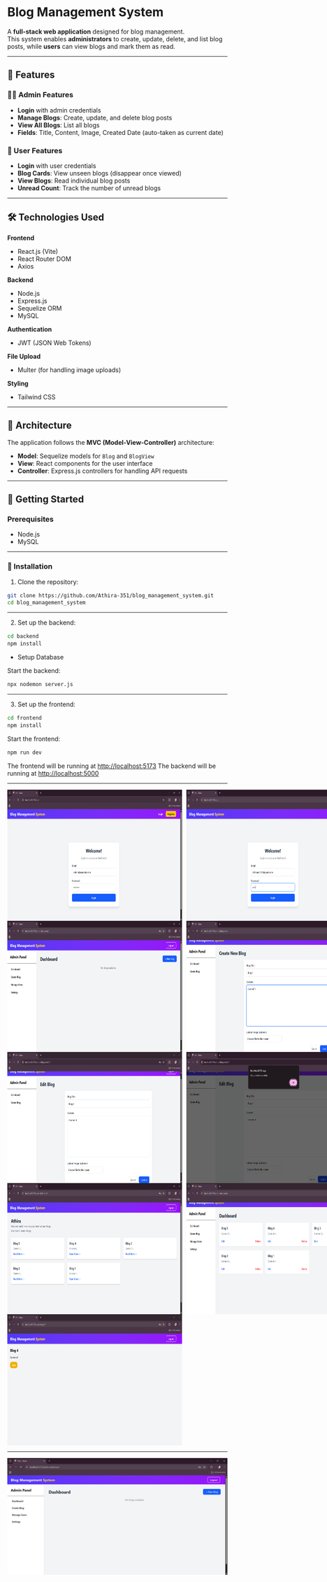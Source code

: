 # Blog Management System

A **full-stack web application** designed for blog management.  
This system enables **administrators** to create, update, delete, and list blog posts, while **users** can view blogs and mark them as read.

---

## 📌 Features

### 👩‍💻 Admin Features
- **Login** with admin credentials  
- **Manage Blogs**: Create, update, and delete blog posts  
- **View All Blogs**: List all blogs  
- **Fields**: Title, Content, Image, Created Date (auto-taken as current date)  

### 👤 User Features
- **Login** with user credentials  
- **Blog Cards**: View unseen blogs (disappear once viewed)  
- **View Blogs**: Read individual blog posts  
- **Unread Count**: Track the number of unread blogs  

---

## 🛠 Technologies Used

**Frontend**
- React.js (Vite)  
- React Router DOM  
- Axios  

**Backend**
- Node.js  
- Express.js  
- Sequelize ORM  
- MySQL  

**Authentication**
- JWT (JSON Web Tokens)  

**File Upload**
- Multer (for handling image uploads)  

**Styling**
- Tailwind CSS  

---

## 🧱 Architecture

The application follows the **MVC (Model-View-Controller)** architecture:

- **Model**: Sequelize models for `Blog` and `BlogView`  
- **View**: React components for the user interface  
- **Controller**: Express.js controllers for handling API requests  

---

## 🚀 Getting Started

### Prerequisites
- Node.js  
- MySQL  

---

### 🔧 Installation

1. Clone the repository:

```bash
git clone https://github.com/Athira-351/blog_management_system.git
cd blog_management_system
````

---

2. Set up the backend:

```bash
cd backend
npm install
```

* Setup Database

Start the backend:

```bash
npx nodemon server.js
```

---

3. Set up the frontend:

```bash
cd frontend
npm install
```

Start the frontend:

```bash
npm run dev
```

The frontend will be running at [http://localhost:5173](http://localhost:5173)
The backend will be running at [http://localhost:5000](http://localhost:5000)

---
<div style="display: flex; gap: 10px;">
  <img src="Images/login.png" alt="Screenshot 1" width="400" height="300"/>
  <img src="Images/userlogin.png" alt="Screenshot 1" width="400" height="300"/>
</div>
<div style="display: flex; gap: 10px;">
  <img src="Images/dashboard.png" alt="Screenshot 1" width="400" height="300"/>
  <img src="Images/createblog.png" alt="Screenshot 1" width="400" height="300"/>
</div>
<div style="display: flex; gap: 10px;">
  <img src="Images/editblog.png" alt="Screenshot 1" width="400" height="300"/>
  <img src="Images/updateblog.png" alt="Screenshot 1" width="400" height="300"/>
</div>
<div style="display: flex; gap: 10px;">
  <img src="Images/userdashboard.png" alt="Screenshot 1" width="400" height="300"/>
  <img src="Images/blogs.png" alt="Screenshot 1" width="400" height="300"/>
</div>
<div style="display: flex; gap: 10px;">
  <img src="Images/blogview.png" alt="Screenshot 1" width="400" height="300"/>
</div>

---

[![Watch the video](Images/dashboard.png)](https://drive.google.com/uc?export=download&id=1Gs66nq2FRCzAVq5saNhKs6U465WZIffT)


